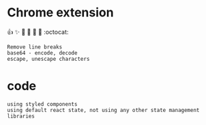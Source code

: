 # Chrome extension 
:+1: :sparkles: :camel: :tada:
:rocket: :metal: :octocat:

    Remove line breaks
    base64 - encode, decode
    escape, unescape characters

# code

    using styled components
    using default react state, not using any other state management libraries
